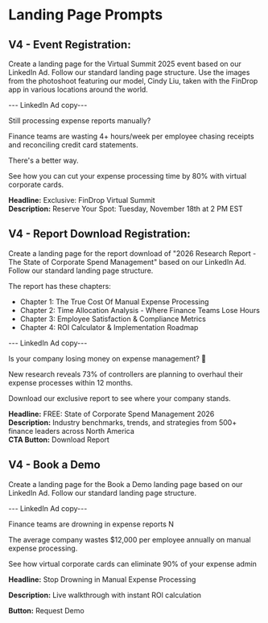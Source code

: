# Landing Page Prompts



## V4 - Event Registration: 

Create a landing page for the Virtual Summit 2025 event based on our LinkedIn Ad. Follow our standard landing page structure. Use the images from the photoshoot featuring our model, Cindy Liu, taken with the FinDrop app in various locations around the world. 

--- LinkedIn Ad copy---

Still processing expense reports manually? 

Finance teams are wasting 4+ hours/week per employee chasing receipts and reconciling credit card statements. 

There's a better way.

See how you can cut your expense processing time by 80% with virtual corporate cards.

**Headline:** Exclusive: FinDrop Virtual Summit  
**Description:** Reserve Your Spot: Tuesday, November 18th at 2 PM EST



## V4 - Report Download Registration: 

Create a landing page for the report download of "2026 Research Report - The State of Corporate Spend Management" based on our LinkedIn Ad. Follow our standard landing page structure. 



The report has these chapters:

- Chapter 1: The True Cost Of Manual Expense Processing
- Chapter 2: Time Allocation Analysis - Where Finance Teams Lose Hours
- Chapter 3: Employee Satisfaction & Compliance Metrics
- Chapter 4: ROI Calculator & Implementation Roadmap



--- LinkedIn Ad copy---

Is your company losing money on expense management? 💸  

New research reveals 73% of controllers are planning to overhaul their expense processes within 12 months.

Download our exclusive report to see where your company stands.

**Headline:** FREE: State of Corporate Spend Management 2026  
**Description:** Industry benchmarks, trends, and strategies from 500+ finance leaders across North America  
**CTA Button:** Download Report  



## V4 - Book a Demo

Create a landing page for the Book a Demo landing page based on our LinkedIn Ad. Follow our standard landing page structure. 



--- LinkedIn Ad copy---

Finance teams are drowning in expense reports N

The average company wastes $12,000 per employee annually on manual expense processing.

See how virtual corporate cards can eliminate 90% of your expense admin

**Headline:** Stop Drowning in Manual Expense Processing

**Description:** Live walkthrough with instant ROl calculation

**Button:** Request Demo



